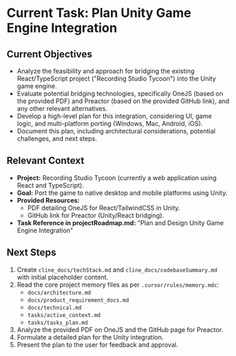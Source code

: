 # Current Task: Plan Unity Game Engine Integration

## Current Objectives
- Analyze the feasibility and approach for bridging the existing React/TypeScript project ("Recording Studio Tycoon") into the Unity game engine.
- Evaluate potential bridging technologies, specifically OneJS (based on the provided PDF) and Preactor (based on the provided GitHub link), and any other relevant alternatives.
- Develop a high-level plan for this integration, considering UI, game logic, and multi-platform porting (Windows, Mac, Android, iOS).
- Document this plan, including architectural considerations, potential challenges, and next steps.

## Relevant Context
- **Project:** Recording Studio Tycoon (currently a web application using React and TypeScript).
- **Goal:** Port the game to native desktop and mobile platforms using Unity.
- **Provided Resources:**
    - PDF detailing OneJS for React/TailwindCSS in Unity.
    - GitHub link for Preactor (Unity/React bridging).
- **Task Reference in projectRoadmap.md:** "Plan and Design Unity Game Engine Integration"

## Next Steps
1. Create `cline_docs/techStack.md` and `cline_docs/codebaseSummary.md` with initial placeholder content.
2. Read the core project memory files as per `.cursor/rules/memory.mdc`:
    - `docs/architecture.md`
    - `docs/product_requirement_docs.md`
    - `docs/technical.md`
    - `tasks/active_context.md`
    - `tasks/tasks_plan.md`
3. Analyze the provided PDF on OneJS and the GitHub page for Preactor.
4. Formulate a detailed plan for the Unity integration.
5. Present the plan to the user for feedback and approval.
